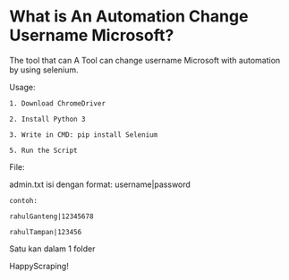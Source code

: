 
# What is An Automation Change Username Microsoft?

The tool that can A Tool can change username Microsoft with automation by using selenium.

Usage:

    1. Download ChromeDriver

    2. Install Python 3

    3. Write in CMD: pip install Selenium

    5. Run the Script

    
    
File: 

admin.txt
    isi dengan format: username|password
  
    contoh: 
  
    rahulGanteng|12345678
  
    rahulTampan|123456
    
 
Satu kan dalam 1 folder
      
HappyScraping!
